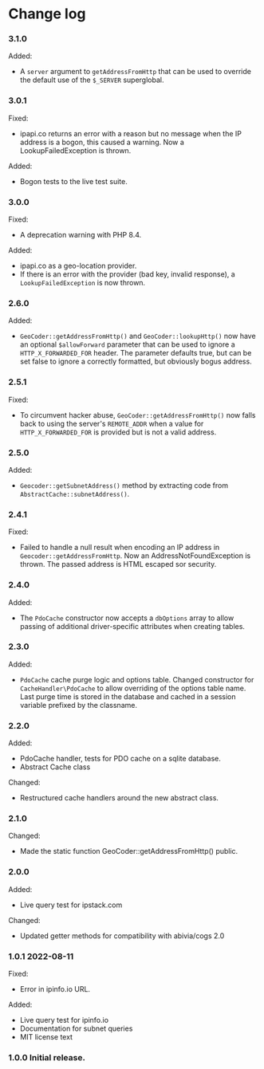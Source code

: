 # Change log

### 3.1.0
Added:
* A `server` argument to `getAddressFromHttp` that can be used to override the default
use of the `$_SERVER` superglobal.

### 3.0.1
Fixed:
* ipapi.co returns an error with a reason but no message when the IP address is a bogon,
this caused a warning. Now a LookupFailedException is thrown.

Added:
* Bogon tests to the live test suite.

### 3.0.0

Fixed:
* A deprecation warning with PHP 8.4.

Added:
* ipapi.co as a geo-location provider.
* If there is an error with the provider (bad key, invalid response), a `LookupFailedException`
is now thrown.

### 2.6.0

Added:
* `GeoCoder::getAddressFromHttp()` and `GeoCoder::lookupHttp()` now have an optional
  `$allowForward` parameter that can be used to ignore a `HTTP_X_FORWARDED_FOR` header.
  The parameter defaults true, but can be set false to ignore a correctly formatted,
  but obviously bogus address.

### 2.5.1

Fixed:
* To circumvent hacker abuse, `GeoCoder::getAddressFromHttp()`
  now falls back to using the server's `REMOTE_ADDR` when a value for `HTTP_X_FORWARDED_FOR`
  is provided but is not a valid address.

### 2.5.0

Added:
* `Geocoder::getSubnetAddress()` method by extracting code from `AbstractCache::subnetAddress()`.

### 2.4.1

Fixed:
* Failed to handle a null result when encoding an IP address in `Geocoder::getAddressFromHttp`.
  Now an AddressNotFoundException is thrown.
  The passed address is HTML escaped sor security.

### 2.4.0

Added:
* The `PdoCache` constructor now accepts a `dbOptions` array to allow passing of additional
  driver-specific attributes when creating tables. 

### 2.3.0

Added:
* `PdoCache` cache purge logic and options table.
  Changed constructor for `CacheHandler\PdoCache` to allow overriding of the options table name. 
  Last purge time is stored in the database
  and cached in a session variable prefixed by the classname.

### 2.2.0

Added:
* PdoCache handler, tests for PDO cache on a sqlite database.
* Abstract Cache class

Changed:
* Restructured cache handlers around the new abstract class.

### 2.1.0

Changed:
* Made the static function GeoCoder::getAddressFromHttp() public.

### 2.0.0

Added:
* Live query test for ipstack.com

Changed:
* Updated getter methods for compatibility with abivia/cogs 2.0

### 1.0.1 2022-08-11

Fixed:
* Error in ipinfo.io URL.

Added:
* Live query test for ipinfo.io
* Documentation for subnet queries
* MIT license text

### 1.0.0 Initial release.


